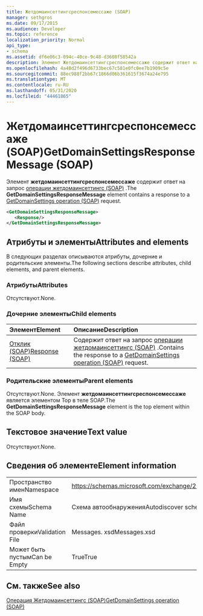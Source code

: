 ```yaml
---
title: Жетдомаинсеттингсреспонсемессаже (SOAP)
manager: sethgros
ms.date: 09/17/2015
ms.audience: Developer
ms.topic: reference
localization_priority: Normal
api_type:
- schema
ms.assetid: df6e06c3-094c-40ce-9c48-d3608f58542a
description: Элемент Жетдомаинсеттингсреспонсемессаже содержит ответ на запрос операции Жетдомаинсеттингс (SOAP).
ms.openlocfilehash: 4a48d2f496d6733bec67c581e0fc0ee7b1909c5e
ms.sourcegitcommit: 88ec988f2bb67c1866d06b361615f3674a24e795
ms.translationtype: MT
ms.contentlocale: ru-RU
ms.lasthandoff: 05/31/2020
ms.locfileid: "44461865"
---
```

# <a name="getdomainsettingsresponsemessage-soap"></a><span data-ttu-id="341b9-103">Жетдомаинсеттингсреспонсемессаже (SOAP)</span><span class="sxs-lookup"><span data-stu-id="341b9-103">GetDomainSettingsResponseMessage (SOAP)</span></span>

<span data-ttu-id="341b9-104">Элемент **жетдомаинсеттингсреспонсемессаже** содержит ответ на запрос [операции жетдомаинсеттингс (SOAP)](getdomainsettings-operation-soap.md) .</span><span class="sxs-lookup"><span data-stu-id="341b9-104">The **GetDomainSettingsResponseMessage** element contains a response to a [GetDomainSettings operation (SOAP)](getdomainsettings-operation-soap.md) request.</span></span> 
  
```XML
<GetDomainSettingsResponseMessage>
   <Response/>
</GetDomainSettingsResponseMessage>
```

## <a name="attributes-and-elements"></a><span data-ttu-id="341b9-105">Атрибуты и элементы</span><span class="sxs-lookup"><span data-stu-id="341b9-105">Attributes and elements</span></span>

<span data-ttu-id="341b9-106">В следующих разделах описываются атрибуты, дочерние и родительские элементы.</span><span class="sxs-lookup"><span data-stu-id="341b9-106">The following sections describe attributes, child elements, and parent elements.</span></span>
  
### <a name="attributes"></a><span data-ttu-id="341b9-107">Атрибуты</span><span class="sxs-lookup"><span data-stu-id="341b9-107">Attributes</span></span>

<span data-ttu-id="341b9-108">Отсутствуют.</span><span class="sxs-lookup"><span data-stu-id="341b9-108">None.</span></span>
  
### <a name="child-elements"></a><span data-ttu-id="341b9-109">Дочерние элементы</span><span class="sxs-lookup"><span data-stu-id="341b9-109">Child elements</span></span>

|<span data-ttu-id="341b9-110">**Элемент**</span><span class="sxs-lookup"><span data-stu-id="341b9-110">**Element**</span></span>|<span data-ttu-id="341b9-111">**Описание**</span><span class="sxs-lookup"><span data-stu-id="341b9-111">**Description**</span></span>|
|:-----|:-----|
|[<span data-ttu-id="341b9-112">Отклик (SOAP)</span><span class="sxs-lookup"><span data-stu-id="341b9-112">Response (SOAP)</span></span>](response-soap.md) <br/> |<span data-ttu-id="341b9-113">Содержит ответ на запрос [операции жетдомаинсеттингс (SOAP)](getdomainsettings-operation-soap.md) .</span><span class="sxs-lookup"><span data-stu-id="341b9-113">Contains the response to a [GetDomainSettings operation (SOAP)](getdomainsettings-operation-soap.md) request.</span></span>  <br/> |
   
### <a name="parent-elements"></a><span data-ttu-id="341b9-114">Родительские элементы</span><span class="sxs-lookup"><span data-stu-id="341b9-114">Parent elements</span></span>

<span data-ttu-id="341b9-115">Отсутствуют.</span><span class="sxs-lookup"><span data-stu-id="341b9-115">None.</span></span> <span data-ttu-id="341b9-116">Элемент **жетдомаинсеттингсреспонсемессаже** является элементом Top в теле SOAP.</span><span class="sxs-lookup"><span data-stu-id="341b9-116">The **GetDomainSettingsResponseMessage** element is the top element within the SOAP body.</span></span> 
  
## <a name="text-value"></a><span data-ttu-id="341b9-117">Текстовое значение</span><span class="sxs-lookup"><span data-stu-id="341b9-117">Text value</span></span>

<span data-ttu-id="341b9-118">Отсутствуют.</span><span class="sxs-lookup"><span data-stu-id="341b9-118">None.</span></span>
  
## <a name="element-information"></a><span data-ttu-id="341b9-119">Сведения об элементе</span><span class="sxs-lookup"><span data-stu-id="341b9-119">Element information</span></span>

|||
|:-----|:-----|
|<span data-ttu-id="341b9-120">Пространство имен</span><span class="sxs-lookup"><span data-stu-id="341b9-120">Namespace</span></span>  <br/> |https://schemas.microsoft.com/exchange/2010/Autodiscover  <br/> |
|<span data-ttu-id="341b9-121">Имя схемы</span><span class="sxs-lookup"><span data-stu-id="341b9-121">Schema Name</span></span>  <br/> |<span data-ttu-id="341b9-122">Схема автообнаружения</span><span class="sxs-lookup"><span data-stu-id="341b9-122">Autodiscover schema</span></span>  <br/> |
|<span data-ttu-id="341b9-123">Файл проверки</span><span class="sxs-lookup"><span data-stu-id="341b9-123">Validation File</span></span>  <br/> |<span data-ttu-id="341b9-124">Messages. xsd</span><span class="sxs-lookup"><span data-stu-id="341b9-124">Messages.xsd</span></span>  <br/> |
|<span data-ttu-id="341b9-125">Может быть пустым</span><span class="sxs-lookup"><span data-stu-id="341b9-125">Can be Empty</span></span>  <br/> |<span data-ttu-id="341b9-126">True</span><span class="sxs-lookup"><span data-stu-id="341b9-126">True</span></span>  <br/> |
   
## <a name="see-also"></a><span data-ttu-id="341b9-127">См. также</span><span class="sxs-lookup"><span data-stu-id="341b9-127">See also</span></span>



[<span data-ttu-id="341b9-128">Операция Жетдомаинсеттингс (SOAP)</span><span class="sxs-lookup"><span data-stu-id="341b9-128">GetDomainSettings operation (SOAP)</span></span>](getdomainsettings-operation-soap.md)

